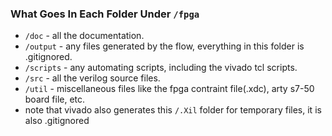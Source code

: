 ### What Goes In Each Folder Under `/fpga`
- `/doc` - all the documentation.
- `/output` - any files generated by the flow, everything in this folder is .gitignored.
- `/scripts` - any automating scripts, including the vivado tcl scripts.
- `/src` - all the verilog source files.
- `/util` - miscellaneous files like the fpga contraint file(.xdc), arty s7-50 board file, etc.
- note that vivado also generates this `/.Xil` folder for temporary files, it is also .gitignored